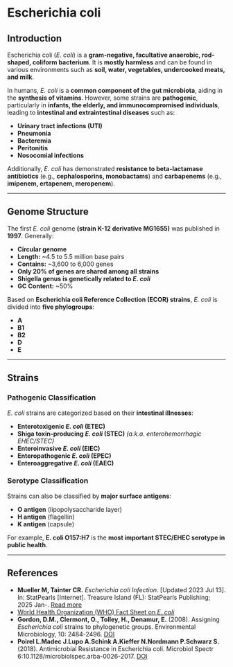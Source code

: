 # Escherichia coli

## Introduction

Escherichia coli (*E. coli*) is a **gram-negative, facultative anaerobic, rod-shaped, coliform bacterium**. It is **mostly harmless** and can be found in various environments such as **soil, water, vegetables, undercooked meats, and milk**.  

In humans, *E. coli* is a **common component of the gut microbiota**, aiding in the **synthesis of vitamins**. However, some strains are **pathogenic**, particularly in **infants, the elderly, and immunocompromised individuals**, leading to **intestinal and extraintestinal diseases** such as:  
- **Urinary tract infections (UTI)**
- **Pneumonia**
- **Bacteremia**
- **Peritonitis**
- **Nosocomial infections**

Additionally, *E. coli* has demonstrated **resistance to beta-lactamase antibiotics** (e.g., **cephalosporins, monobactams**) and **carbapenems** (e.g., **imipenem, ertapenem, meropenem**).

---

## Genome Structure

The first *E. coli* genome **(strain K-12 derivative MG1655)** was published in **1997**. Generally:
- **Circular genome**
- **Length:** ~4.5 to 5.5 million base pairs
- **Contains:** ~3,600 to 6,000 genes
- **Only 20% of genes are shared among all strains**
- **Shigella genus is genetically related to *E. coli***  
- **GC Content:** ~50%

Based on **Escherichia coli Reference Collection (ECOR) strains**, *E. coli* is divided into **five phylogroups**:
- **A**
- **B1**
- **B2**
- **D**
- **E**

---

## Strains

### **Pathogenic Classification**
*E. coli* strains are categorized based on their **intestinal illnesses**:
- **Enterotoxigenic *E. coli* (ETEC)**
- **Shiga toxin-producing *E. coli* (STEC)** *(a.k.a. enterohemorrhagic EHEC/STEC)*
- **Enteroinvasive *E. coli* (EIEC)**
- **Enteropathogenic *E. coli* (EPEC)**
- **Enteroaggregative *E. coli* (EAEC)**

### **Serotype Classification**
Strains can also be classified by **major surface antigens**:
- **O antigen** (lipopolysaccharide layer)
- **H antigen** (flagellin)
- **K antigen** (capsule)

For example, **E. coli O157:H7** is the **most important STEC/EHEC serotype in public health**.

---

## References

- **Mueller M, Tainter CR.** *Escherichia coli Infection*. [Updated 2023 Jul 13]. In: StatPearls [Internet]. Treasure Island (FL): StatPearls Publishing; 2025 Jan-. [Read more](https://www.ncbi.nlm.nih.gov/books/NBK564298/)  
- [World Health Organization (WHO) Fact Sheet on *E. coli*](https://www.who.int/news-room/fact-sheets/detail/e-coli)  
- **Gordon, D.M., Clermont, O., Tolley, H., Denamur, E.** (2008). Assigning *Escherichia coli* strains to phylogenetic groups. Environmental Microbiology, 10: 2484-2496. [DOI](https://doi.org/10.1111/j.1462-2920.2008.01669.x)  
- **Poirel L.Madec J.Lupo A.Schink A.Kieffer N.Nordmann P.Schwarz S.** (2018). Antimicrobial Resistance in Escherichia coli. Microbiol Spectr 6:10.1128/microbiolspec.arba-0026-2017. [DOI](https://doi.org/10.1128/microbiolspec.arba-0026-2017)

